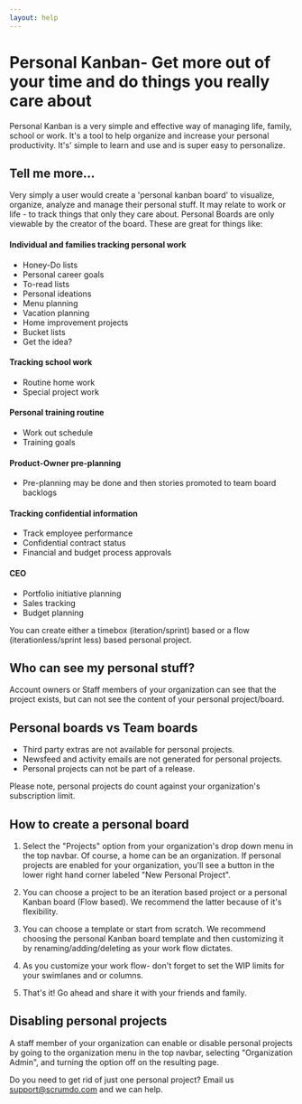 ```yaml
---
layout: help
---
```


# Personal Kanban- Get more out of your time and do things you really care about

Personal Kanban is a very simple and effective way of managing life, family, school or work. It's a tool to help organize and increase your personal productivity. It's' simple to learn and use and is super easy to personalize.

## Tell me more...

Very simply a user would create a 'personal kanban board' to visualize, organize, analyze and manage their personal stuff.  It may relate to work or life  - to track things that only they care about.  Personal Boards are only viewable by the creator of the board.  These are great for things like:


#### Individual and families tracking personal work
- Honey-Do lists
- Personal career goals
- To-read lists
- Personal ideations
- Menu planning
- Vacation planning
- Home improvement projects
- Bucket lists 
- Get the idea?

#### Tracking school work
- Routine home work
- Special project work

#### Personal training routine
- Work out schedule
- Training goals

#### Product-Owner pre-planning
- Pre-planning may be done and then stories promoted to team board backlogs


#### Tracking confidential information
- Track employee performance
- Confidential contract status
- Financial and budget process approvals

#### CEO
- Portfolio initiative planning
- Sales tracking
- Budget planning


You can create either a timebox (iteration/sprint) based or a flow (iterationless/sprint less) based personal project.  

## Who can see my personal stuff?
Account owners or Staff members of your organization can see that the project exists, but can not see the content of your personal project/board.


## Personal boards vs Team boards

* Third party extras are not available for personal projects.
* Newsfeed and activity emails are not generated for personal projects.
* Personal projects can not be part of a release.

Please note, personal projects do count against your organization's subscription limit.


## How to create a personal board

1. Select the "Projects" option from your organization's drop down menu in the top navbar. Of course, a home can be an organization. If personal projects are enabled for your organization, you'll see a button in the lower right hand corner labeled "New Personal Project".

2. You can choose a project to be an iteration based project or a personal Kanban board (Flow based). We recommend the latter because of it's flexibility.

3. You can choose a template or start from scratch. We recommend choosing the personal Kanban board template and then customizing it by renaming/adding/deleting as your work flow dictates. 

4. As you customize your work flow- don't forget to set the WIP limits for your swimlanes and or columns.

5. That's it! Go ahead and share it with your friends and family.


## Disabling personal projects

A staff member of your organization can enable or disable personal projects by going to the organization menu in the top navbar, selecting "Organization Admin", and turning the option off on the resulting page.

Do you need to get rid of just one personal project?  Email us support@scrumdo.com and we can help.
